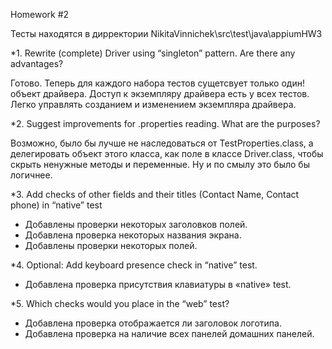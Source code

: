 Homework #2 

Тесты находятся в дирректории NikitaVinnichek\src\test\java\appiumHW3

*1. Rewrite (complete) Driver using “singleton” pattern. Are there any advantages?

Готово. Теперь для каждого набора тестов сущетсвует только один! объект драйвера.
Доступ к экземпляру драйвера есть у всех тестов. Легко управлять созданием и изменением экземпляра драйвера.

*2. Suggest improvements for .properties reading. What are the purposes?

Возможно, было бы лучше не наследоваться от TestProperties.class, а делегировать объект этого класса, как поле
 в классе Driver.class, чтобы скрыть ненужные методы и переменные. Ну и по смылу это было бы логичнее.


*3. Add checks of other fields and their titles (Contact Name, Contact phone) in “native” test

- Добавлены проверки некоторых заголовков полей.
- Добавлена ​​проверка некоторых названия экрана.
- Добавлены проверки некоторых полей.

*4. Optional: Add keyboard presence check in “native” test.

- Добавлена проверка присутствия клавиатуры в «native» test.

*5. Which checks would you place in the “web” test?

- Добавлена проверка отображается ли заголовок логотипа.
- Добавлена проверка на наличие всех панелей домашних панелей.